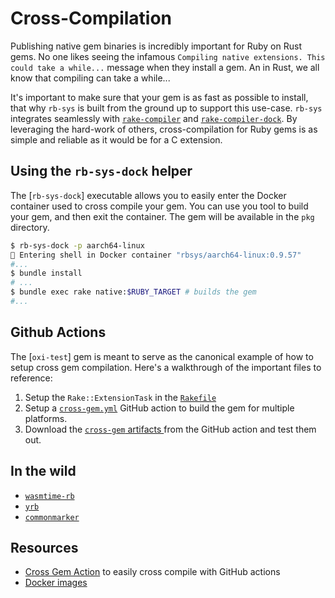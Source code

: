 # Cross-Compilation

Publishing native gem binaries is incredibly important for Ruby on Rust gems. No one likes seeing the infamous
`Compiling native extensions. This could take a while...` message when they install a gem. An in Rust, we all know that
compiling can take a while...

It's important to make sure that your gem is as fast as possible to install, that why `rb-sys` is built from the ground
up to support this use-case. `rb-sys` integrates seamlessly with
[`rake-compiler`](https://github.com/rake-compiler/rake-compiler) and
[`rake-compiler-dock`](https://github.com/rake-compiler/rake-compiler). By leveraging the hard-work of others,
cross-compilation for Ruby gems is as simple and reliable as it would be for a C extension.

## Using the `rb-sys-dock` helper

The [`rb-sys-dock`] executable allows you to easily enter the Docker container used to cross compile your gem. You can
use you tool to build your gem, and then exit the container. The gem will be available in the `pkg` directory.

```bash
$ rb-sys-dock -p aarch64-linux
🐳 Entering shell in Docker container "rbsys/aarch64-linux:0.9.57"
#...
$ bundle install
# ...
$ bundle exec rake native:$RUBY_TARGET # builds the gem
#...
```

## Github Actions

The [`oxi-test`] gem is meant to serve as the canonical example of how to setup cross gem compilation. Here's a
walkthrough of the important files to reference:

1. Setup the `Rake::ExtensionTask` in the [`Rakefile`](https://github.com/oxidize-rb/oxi-test/blob/main/Rakefile)
2. Setup a [`cross-gem.yml`](https://github.com/oxidize-rb/oxi-test/blob/main/.github/workflows/cross-gem.yml) GitHub
   action to build the gem for multiple platforms.
3. Download the [`cross-gem` artifacts ](https://github.com/oxidize-rb/oxi-test/actions/runs/3348359067) from the GitHub
   action and test them out.

## In the wild

- [`wasmtime-rb`](https://github.com/bytecodealliance/wasmtime-rb)
- [`yrb`](https://github.com/y-crdt/yrb)
- [`commonmarker`](https://github.com/gjtorikian/commonmarker)

## Resources

- [Cross Gem Action](https://github.com/oxidize-rb/cross-gem-action) to easily cross compile with GitHub actions
- [Docker images](https://index.docker.io/u/rbsys)
